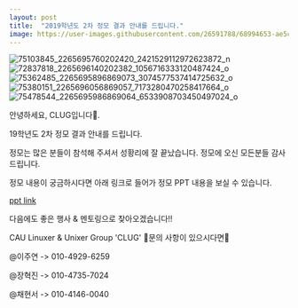 ```yaml
---
layout: post
title:  "2019학년도 2차 정모 결과 안내를 드립니다."
image: https://user-images.githubusercontent.com/26591788/68994653-ae5c7e00-08c8-11ea-8608-761903189897.jpg
---
```

![75103845_2265695760202420_2421529112972623872_n](https://user-images.githubusercontent.com/26591788/68994653-ae5c7e00-08c8-11ea-8608-761903189897.jpg)
![72837818_2265696140202382_1056716333120487424_o](https://user-images.githubusercontent.com/26591788/68994652-ae5c7e00-08c8-11ea-8217-fcf9838e74e7.jpg)
![75362485_2265695896869073_3074577537414725632_o](https://user-images.githubusercontent.com/26591788/68994654-aef51480-08c8-11ea-82fb-8a80903c05c0.jpg)
![75380151_2265696056869057_7173280470258417664_o](https://user-images.githubusercontent.com/26591788/68994655-aef51480-08c8-11ea-9a34-a748511c5d0b.jpg)
![75478544_2265695986869064_6533908703450497024_o](https://user-images.githubusercontent.com/26591788/68994656-aef51480-08c8-11ea-95d1-c967230b83d8.jpg)

안녕하세요, CLUG입니다🥳.

19학년도 2차 정모 결과 안내를 드립니다.

정모는 많은 분들이 참석해 주셔서 성황리에 잘 끝났습니다. 정모에 오신 모든분들 감사드립니다.

정모 내용이 궁금하시다면 아래 링크로 들어가 정모 PPT 내용을 보실 수 있습니다.

[ppt link](https://drive.google.com/file/d/1DkYNDb76CJEH8YDrwZnXD1jdduApcHKk/view?fbclid=IwAR3rN8VOQT5h_5fAWNtG3snikkborvgSzTkGEJD8TtAGyRaLyWS0gPWj3Ys
)

다음에도 좋은 행사 & 멘토링으로 찾아오겠습니다!!

CAU Linuxer & Unixer Group 'CLUG'
🤔문의 사항이 있으시다면🤔

@이주연 -> 010-4929-6259

@장혁진 -> 010-4735-7024

@채현서 -> 010-4146-0040

